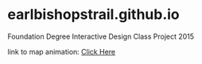 # earlbishopstrail.github.io
Foundation Degree Interactive Design Class Project 2015


link to map animation: <a href="http://github.com/karlb379/hervey-trail-animated-map">Click Here</a>
